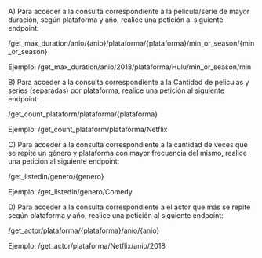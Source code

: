 A) Para acceder a la consulta correspondiente a la pelicula/serie de mayor duración, según plataforma y año, realice una petición al siguiente endpoint:


/get_max_duration/anio/{anio}/plataforma/{plataforma}/min_or_season/{min_or_season}

Ejemplo: /get_max_duration/anio/2018/plataforma/Hulu/min_or_season/min


B) Para acceder a la consulta correspondiente a la Cantidad de películas y series (separadas) por plataforma, realice una petición al siguiente endpoint:


/get_count_plataform/plataforma/{plataforma}

Ejemplo: /get_count_plataform/plataforma/Netflix


C) Para acceder a la consulta correspondiente a la cantidad de veces que se repite un género y plataforma con mayor frecuencia del mismo, realice una petición al siguiente endpoint:


/get_listedin/genero/{genero}

Ejemplo: /get_listedin/genero/Comedy


D) Para acceder a la consulta correspondiente a el actor que más se repite según plataforma y año, realice una petición al siguiente endpoint:


/get_actor/plataforma/{plataforma}/anio/{anio}

Ejemplo: /get_actor/plataforma/Netflix/anio/2018

